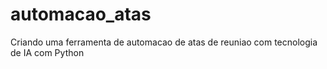 # automacao_atas
Criando uma ferramenta de automacao de atas de reuniao com tecnologia de IA com Python
